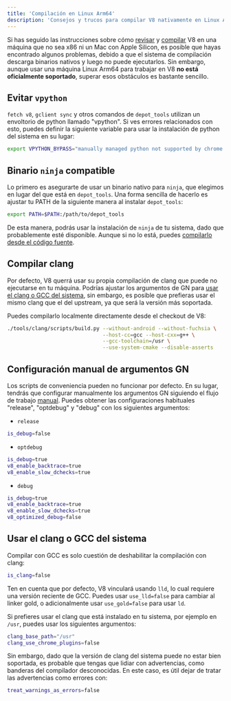 ```yaml
---
title: 'Compilación en Linux Arm64'
description: 'Consejos y trucos para compilar V8 nativamente en Linux Arm64'
---
```

Si has seguido las instrucciones sobre cómo [revisar](/docs/source-code) y [compilar](/docs/build-gn) V8 en una máquina que no sea x86 ni un Mac con Apple Silicon, es posible que hayas encontrado algunos problemas, debido a que el sistema de compilación descarga binarios nativos y luego no puede ejecutarlos. Sin embargo, aunque usar una máquina Linux Arm64 para trabajar en V8 __no está oficialmente soportado__, superar esos obstáculos es bastante sencillo.

## Evitar `vpython`

`fetch v8`, `gclient sync` y otros comandos de `depot_tools` utilizan un envoltorio de python llamado "vpython". Si ves errores relacionados con esto, puedes definir la siguiente variable para usar la instalación de python del sistema en su lugar:

```bash
export VPYTHON_BYPASS="manually managed python not supported by chrome operations"
```

## Binario `ninja` compatible

Lo primero es asegurarte de usar un binario nativo para `ninja`, que elegimos en lugar del que está en `depot_tools`. Una forma sencilla de hacerlo es ajustar tu PATH de la siguiente manera al instalar `depot_tools`:

```bash
export PATH=$PATH:/path/to/depot_tools
```

De esta manera, podrás usar la instalación de `ninja` de tu sistema, dado que probablemente esté disponible. Aunque si no lo está, puedes [compilarlo desde el código fuente](https://github.com/ninja-build/ninja#building-ninja-itself).

## Compilar clang

Por defecto, V8 querrá usar su propia compilación de clang que puede no ejecutarse en tu máquina. Podrías ajustar los argumentos de GN para [usar el clang o GCC del sistema](#system_clang_gcc), sin embargo, es posible que prefieras usar el mismo clang que el del upstream, ya que será la versión más soportada.

Puedes compilarlo localmente directamente desde el checkout de V8:

```bash
./tools/clang/scripts/build.py --without-android --without-fuchsia \
                               --host-cc=gcc --host-cxx=g++ \
                               --gcc-toolchain=/usr \
                               --use-system-cmake --disable-asserts
```

## Configuración manual de argumentos GN

Los scripts de conveniencia pueden no funcionar por defecto. En su lugar, tendrás que configurar manualmente los argumentos GN siguiendo el flujo de trabajo [manual](/docs/build-gn#gn). Puedes obtener las configuraciones habituales "release", "optdebug" y "debug" con los siguientes argumentos:

- `release`

```bash
is_debug=false
```

- `optdebug`

```bash
is_debug=true
v8_enable_backtrace=true
v8_enable_slow_dchecks=true
```

- `debug`

```bash
is_debug=true
v8_enable_backtrace=true
v8_enable_slow_dchecks=true
v8_optimized_debug=false
```

## Usar el clang o GCC del sistema

Compilar con GCC es solo cuestión de deshabilitar la compilación con clang:

```bash
is_clang=false
```

Ten en cuenta que por defecto, V8 vinculará usando `lld`, lo cual requiere una versión reciente de GCC. Puedes usar `use_lld=false` para cambiar al linker gold, o adicionalmente usar `use_gold=false` para usar `ld`.

Si prefieres usar el clang que está instalado en tu sistema, por ejemplo en `/usr`, puedes usar los siguientes argumentos:

```bash
clang_base_path="/usr"
clang_use_chrome_plugins=false
```

Sin embargo, dado que la versión de clang del sistema puede no estar bien soportada, es probable que tengas que lidiar con advertencias, como banderas del compilador desconocidas. En este caso, es útil dejar de tratar las advertencias como errores con:

```bash
treat_warnings_as_errors=false
```

